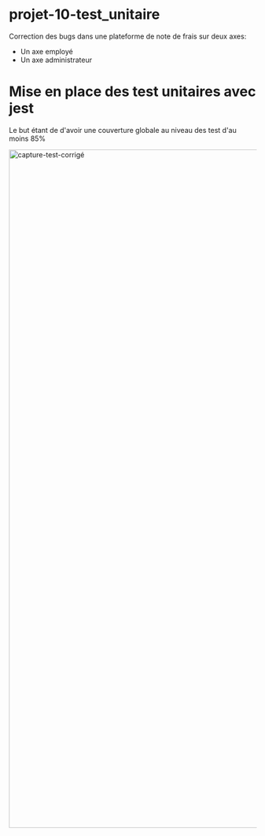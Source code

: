 # projet-10-test_unitaire

Correction des bugs dans une plateforme de note de frais 
sur deux axes:

- Un axe employé
- Un axe administrateur 


# Mise en place des test unitaires avec jest 

Le but étant de d'avoir une couverture globale au niveau des test d'au moins 85%

<img width="1380" alt="capture-test-corrigé" src="https://user-images.githubusercontent.com/87643200/216185232-5d726809-bd84-41e8-9443-79a4e319a082.png">

